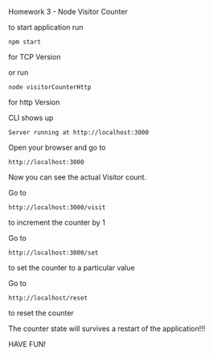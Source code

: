 Homework 3 - Node Visitor Counter

to start application run

    npm start 

for TCP Version

or run

    node visitorCounterHttp
    
for http Version    

CLI shows up

    Server running at http://localhost:3000
    
Open your browser and go to 

    http://localhost:3000

Now you can see the actual Visitor count.

Go to 
  
    http://localhost:3000/visit    

to increment the counter by 1 

Go to

    http://localhost:3000/set
    
to set the counter to a particular value  

Go to

    http://localhost/reset
    
to reset the counter    

The counter state will survives a restart of the application!!!

HAVE FUN!

            

        
        